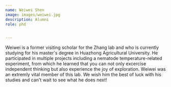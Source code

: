 ```yaml
---
name: Weiwei Shen
image: images/weiwei.jpg
description: Alumni
role: phd


---
```


Weiwei is a  former visiting scholar for the Zhang lab and who is currently studying for his master's degree in Huazhong Agricultural University. He  participated in multiple projects including a nematode temperature-related experiment, from which he  learned that you can not only excercise independent thinking but also experience the joy of exploration. Weiwei was an extremly vital member of this lab. We wish him the best of luck with his studies and can't wait to see what he does next!
